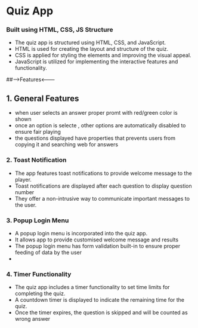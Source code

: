 # Quiz App

### Built using HTML, CSS, JS Structure

- The quiz app is structured using HTML, CSS, and JavaScript.
- HTML is used for creating the layout and structure of the quiz.
- CSS is applied for styling the elements and improving the visual appeal.
- JavaScript is utilized for implementing the interactive features and functionality.

##-->Features<---

## 1. General Features
- when user selects an answer proper promt with red/green color is shown
- once an option is selecte , other options are automatically disabled to ensure fair playing
- the questions displayed have properties that prevents users from copying it and searching web for answers
  
### 2. Toast Notification
- The app features toast notifications to provide welcome message to the player.
- Toast notifications are displayed after each question to display question number
- They offer a non-intrusive way to communicate important messages to the user.

### 3. Popup Login Menu
- A popup login menu is incorporated into the quiz app.
- It allows app to provide customised welcome message and results
- The popup login menu has form validation built-in to ensure proper feeding of data by the user
- 
### 4. Timer Functionality
- The quiz app includes a timer functionality to set time limits for completing the quiz.
- A countdown timer is displayed to indicate the remaining time for the quiz.
- Once the timer expires, the question is skipped and will be counted as wrong answer

